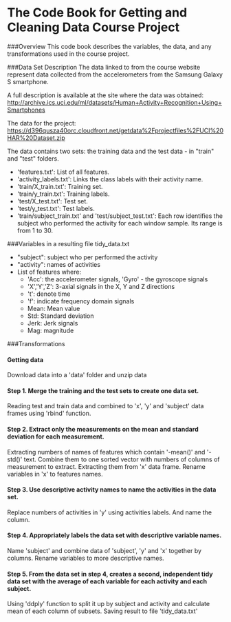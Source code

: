 # The Code Book for Getting and Cleaning Data Course Project 

###Overview
This code book describes the variables, the data, and any transformations used in the course project.

###Data Set Description
The data linked to from the course website represent data collected from the accelerometers from the Samsung Galaxy S smartphone. 

A full description is available at the site where the data was obtained:
http://archive.ics.uci.edu/ml/datasets/Human+Activity+Recognition+Using+Smartphones 

The data for the project:
https://d396qusza40orc.cloudfront.net/getdata%2Fprojectfiles%2FUCI%20HAR%20Dataset.zip 

The data contains two sets: the training data and the test data - in "train" and "test" folders. 
- 'features.txt': List of all features.
- 'activity_labels.txt': Links the class labels with their activity name.
- 'train/X_train.txt': Training set.
- 'train/y_train.txt': Training labels.
- 'test/X_test.txt': Test set.
- 'test/y_test.txt': Test labels.
- 'train/subject_train.txt' and 'test/subject_test.txt': Each row identifies the subject who performed the activity for each window sample. Its range is from 1 to 30. 

###Variables in a resulting file tidy_data.txt
- "subject": subject who per performed the activity
- "activity": names of activities
- List of features where:
  - 'Acc': the accelerometer signals, 'Gyro' - the gyroscope signals
  - 'X','Y','Z': 3-axial signals in the X, Y and Z directions
  - 't': denote time
  - 'f': indicate frequency domain signals
  - Mean: Mean value
  - Std: Standard deviation
  - Jerk: Jerk signals
  - Mag: magnitude

###Transformations

#### Getting data
Download data into a 'data' folder and unzip data
#### Step 1. Merge the training and the test sets to create one data set. 
Reading test and train data and combined to 'x', 'y' and 'subject' data frames using 'rbind' function. 

#### Step 2. Extract only the measurements on the mean and standard deviation for each measurement.
Extracting numbers of names of features which contain '-mean()' and '-std()' text. Combine them to one sorted vector with numbers of columns of measurement to extract. Extracting them from 'x' data frame.
Rename variables in 'x' to features names.

#### Step 3. Use descriptive activity names to name the activities in the data set.
Replace numbers of activities in 'y' using activities labels. And name the column. 

#### Step 4. Appropriately labels the data set with descriptive variable names.
Name 'subject' and combine data of 'subject', 'y' and 'x' together by columns. 
Rename variables to more descriptive names.

#### Step 5. From the data set in step 4, creates a second, independent tidy data set with the average of each variable for each activity and each subject.

Using 'ddply' function to split it up by subject and activity and calculate mean of each column of subsets.
Saving result to file 'tidy_data.txt'
